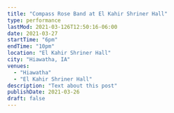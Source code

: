 ```yaml
---
title: "Compass Rose Band at El Kahir Shriner Hall"
type: performance
lastMod: 2021-03-126T12:50:16-06:00
date: 2021-03-27
startTime: "6pm"
endTime: "10pm"
location: "El Kahir Shriner Hall"
city: "Hiawatha, IA"
venues:
  - "Hiawatha"
  - "El Kahir Shriner Hall"
description: "Text about this post"
publishDate: 2021-03-26
draft: false
---
```

